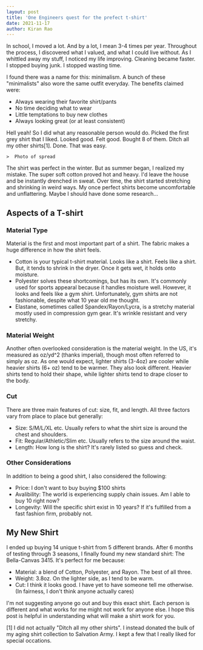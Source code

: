 ```yaml
---
layout: post
title: 'One Engineers quest for the prefect t-shirt'
date: 2021-11-17
author: Kiran Rao
---
```


In school, I moved a lot. And by a lot, I mean 3-4 times per year. Throughout the process, I discovered what I valued, and what I could live without. As I whittled away my stuff, I noticed my life improving. Cleaning became faster. I stopped buying junk. I stopped wasting time.

I found there was a name for this: minimalism. A bunch of these "minimalists" also wore the same outfit everyday. The benefits claimed were:

- Always wearing their favorite shirt/pants
- No time deciding what to wear
- Little temptations to buy new clothes
- Always looking great (or at least consistent)

Hell yeah! So I did what any reasonable person would do. Picked the first grey shirt that I liked. Looked good. Felt good. Bought 8 of them. Ditch all my other shirts[1]. Done. That was easy.

```
>  Photo of spread
```

The shirt was perfect in the winter. But as summer began, I realized my mistake. The super soft cotton proved hot and heavy. I'd leave the house and be instantly drenched in sweat. Over time, the shirt started stretching and shrinking in weird ways. My once perfect shirts become uncomfortable and unflattering. Maybe I should have done some research...

## Aspects of a T-shirt

### Material Type

Material is the first and most important part of a shirt. The fabric makes a huge difference in how the shirt feels.

- Cotton is your typical t-shirt material. Looks like a shirt. Feels like a shirt. But, it tends to shrink in the dryer. Once it gets wet, it holds onto moisture.
- Polyester solves these shortcomings, but has its own. It's commonly used for sports appearal because it handles moisture well. However, it looks and feels like a gym shirt. Unfortunately, gym shirts are not fashionable, despite what 10 year old me thought.
- Elastane, sometimes called Spandex/Rayon/Lycra, is a stretchy material mostly used in compression gym gear. It's wrinkle resistant and very stretchy.

### Material Weight

Another often overlooked consideration is the material weight. In the US, it's measured as oz/yd^2 (thanks imperial), though most often referred to simply as oz. As one would expect, lighter shirts (3-4oz) are cooler while heavier shirts (6+ oz) tend to be warmer. They also look different. Heavier shirts tend to hold their shape, while lighter shirts tend to drape closer to the body.

### Cut

There are three main features of cut: size, fit, and length. All three factors vary from place to place but generally:

- Size: S/M/L/XL etc. Usually refers to what the shirt size is around the chest and shoulders.
- Fit: Regular/Athletic/Slim etc. Usually refers to the size around the waist.
- Length: How long is the shirt? It's rarely listed so guess and check.

### Other Considerations

In addition to being a good shirt, I also considered the following:

- Price: I don't want to buy buying $100 shirts
- Avalibility: The world is experiencing supply chain issues. Am I able to buy 10 right now?
- Longevity: Will the specific shirt exist in 10 years? If it's fulfilled from a fast fashion firm, probably not.

## My New Shirt

I ended up buying 14 unique t-shirt from 5 different brands. After 6 months of testing through 3 seasons, I finally found my new standard shirt: The Bella-Canvas 3415. It's perfect for me because:

- Material: a blend of Cotton, Polyester, and Rayon. The best of all three.
- Weight: 3.8oz. On the lighter side, as I tend to be warm.
- Cut: I think it looks good. I have yet to have someone tell me otherwise. (In fairness, I don't think anyone actually cares)

I'm not suggesting anyone go out and buy this exact shirt. Each person is different and what works for me might not work for anyone else. I hope this post is helpful in understanding what will make a shirt work for you.

[1] I did not actually "Ditch all my other shirts". I instead donated the bulk of my aging shirt collection to Salvation Army. I kept a few that I really liked for special occations.

